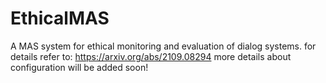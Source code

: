 # EthicalMAS
 A MAS system for ethical monitoring and evaluation of dialog systems.
 for details refer to: https://arxiv.org/abs/2109.08294
 more details about configuration will be added soon!
